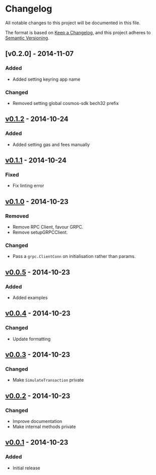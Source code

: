 # Changelog

All notable changes to this project will be documented in this file.

The format is based on [Keep a Changelog](https://keepachangelog.com/en/1.1.0/),
and this project adheres to
[Semantic Versioning](https://semver.org/spec/v2.0.0.html).

## [v0.2.0] - 2014-11-07

### Added

- Added setting keyring app name

### Changed

- Removed setting global cosmos-sdk bech32 prefix

## [v0.1.2] - 2014-10-24

### Added

- Added setting gas and fees manually

## [v0.1.1] - 2014-10-24

### Fixed

- Fix linting error

## [v0.1.0] - 2014-10-23

### Removed

- Remove RPC Client, favour GRPC.
- Remove setupGRPCClient.

### Changed

- Pass a `grpc.ClientConn` on initialisation rather than params.

## [v0.0.5] - 2014-10-23

### Added

- Added examples

## [v0.0.4] - 2014-10-23

### Changed

- Update formatting

## [v0.0.3] - 2014-10-23

### Changed

- Make `SimulateTransaction` private

## [v0.0.2] - 2014-10-23

### Changed

- Improve documentation
- Make internal methods private

## [v0.0.1] - 2014-10-23

### Added

- Initial release

[v0.1.2]: https://github.com/shapeshed/cosmosign/compare/v0.1.1..v0.1.2
[v0.1.1]: https://github.com/shapeshed/cosmosign/compare/v0.1.0..v0.1.1
[v0.1.0]: https://github.com/shapeshed/cosmosign/compare/v0.0.5..v0.1.0
[v0.0.5]: https://github.com/shapeshed/cosmosign/compare/v0.0.4..v0.0.5
[v0.0.4]: https://github.com/shapeshed/cosmosign/compare/v0.0.3..v0.0.4
[v0.0.3]: https://github.com/shapeshed/cosmosign/compare/v0.0.2..v0.0.3
[v0.0.2]: https://github.com/shapeshed/cosmosign/compare/v0.0.1..v0.0.2
[v0.0.1]: https://github.com/shapeshed/cosmosign/tree/v0.0.1
